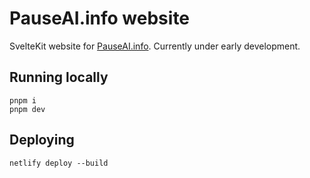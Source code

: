 # PauseAI.info website

SvelteKit website for [PauseAI.info](https://pauseai.info/).
Currently under early development.

## Running locally

```
pnpm i
pnpm dev
```

## Deploying

```
netlify deploy --build
```
